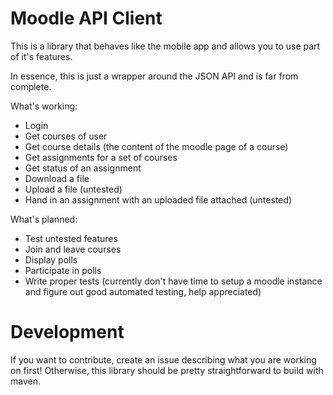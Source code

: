 # Moodle API Client

This is a library that behaves like the mobile app and allows you to use part of it's features.

In essence, this is just a wrapper around the JSON API and is far from complete.

What's working:
 - Login
 - Get courses of user
 - Get course details (the content of the moodle page of a course)
 - Get assignments for a set of courses
 - Get status of an assignment
 - Download a file 
 - Upload a file (untested)
 - Hand in an assignment with an uploaded file attached (untested)

What's planned:
 - Test untested features
 - Join and leave courses
 - Display polls
 - Participate in polls
 - Write proper tests (currently don't have time to setup a moodle instance and figure out good automated testing, help appreciated)

# Development

If you want to contribute, create an issue describing what you are working on first!
Otherwise, this library should be pretty straightforward to build with maven.
